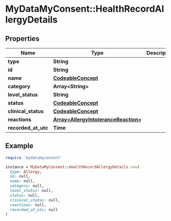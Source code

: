 # MyDataMyConsent::HealthRecordAllergyDetails

## Properties

| Name | Type | Description | Notes |
| ---- | ---- | ----------- | ----- |
| **type** | **String** |  |  |
| **id** | **String** |  |  |
| **name** | [**CodeableConcept**](CodeableConcept.md) |  | [optional] |
| **category** | **Array&lt;String&gt;** |  |  |
| **level_status** | **String** |  | [optional] |
| **status** | [**CodeableConcept**](CodeableConcept.md) |  | [optional] |
| **clinical_status** | [**CodeableConcept**](CodeableConcept.md) |  | [optional] |
| **reactions** | [**Array&lt;AllergyIntoleranceReaction&gt;**](AllergyIntoleranceReaction.md) |  |  |
| **recorded_at_utc** | **Time** |  | [optional] |

## Example

```ruby
require 'mydatamyconsent'

instance = MyDataMyConsent::HealthRecordAllergyDetails.new(
  type: Allergy,
  id: null,
  name: null,
  category: null,
  level_status: null,
  status: null,
  clinical_status: null,
  reactions: null,
  recorded_at_utc: null
)
```

